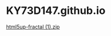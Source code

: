 # KY73D147.github.io
[html5up-fractal (1).zip](https://github.com/KY73D147/KY73D147.github.io/files/8110413/html5up-fractal.1.zip)
